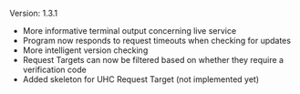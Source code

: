 Version: 1.3.1
- More informative terminal output concerning live service
- Program now responds to request timeouts when checking for updates
- More intelligent version checking
- Request Targets can now be filtered based on whether they
  require a verification code
- Added skeleton for UHC Request Target (not implemented yet)
